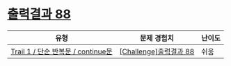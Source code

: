 # [출력결과 88](https://https://en.codetree.ai/trails/complete/curated-cards/challenge-reading-88)

|유형|문제 경험치|난이도|
|---|---|---|
|[Trail 1 / 단순 반복문 / continue문](https://https://en.codetree.ai/trail-info/novice-low/)|[[Challenge]출력결과 88](https://https://en.codetree.ai/trails/complete/curated-cards/challenge-reading-88/)|쉬움|

